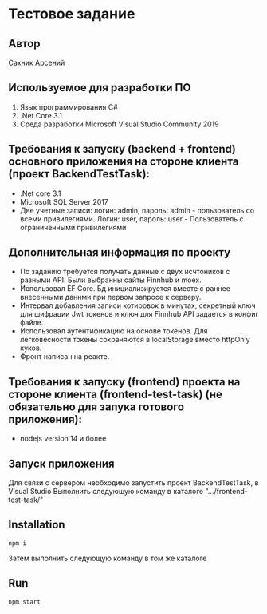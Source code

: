 # Тестовое задание

## Автор
Сахник Арсений

## Используемое для разработки ПО
1. Язык программирования C#
2. .Net Core 3.1
3. Среда разработки Microsoft Visual Studio Community 2019

## Требования к запуску (backend + frontend) основного приложения на стороне клиента (проект BackendTestTask):
* .Net core 3.1
* Microsoft SQL Server 2017
* Две учетные записи: логин: admin, пароль: admin - пользователь со всеми привилегиями. Логин: user, пароль: user - Пользователь с ограниченными привилегиями

## Дополнительная информация по проекту
* По заданию требуется получать данные с двух исчтоников с разными API. Были выбранны сайты Finnhub и moex.
* Использовал EF Core. Бд инициализируется вместе с раннее внесенными даннми при первом запросе к серверу.
* Интервал добавления записи котировок в минутах, секретный ключ для шифрации Jwt токенов и ключ для Finnhub API задается в конфиг файле.
* Использовал аутентификацию на основе токенов. Для легковесности токены сохраняются в localStorage вместо httpOnly куков.
* Фронт написан на реакте.

## Требования к запуску (frontend) проекта на стороне клиента (frontend-test-task) (не обязательно для запука готового приложения):
* nodejs version 14 и более
## Запуск приложения
Для связи с сервером необходимо запустить проект BackendTestTask, в Visual Studio
Выполнить следующую команду в каталоге ".../frontend-test-task/"

## Installation

``` 
npm i 
```

Затем выполнить следующую команду в том же каталоге

## Run 

``` 
npm start
```
